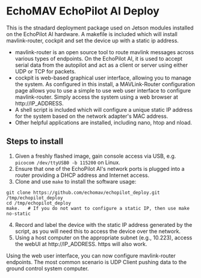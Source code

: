 # EchoMAV EchoPilot AI Deploy

This is the stnadard deployment package used on Jetson modules installed on the EchoPilot AI hardware.
A makefile is included which will install mavlink-router, cockpit and set the device up with a static ip address.

- mavlink-router is an open source tool to route mavlink messages across various types of endpoints. On the EchoPilot AI, it is used to accept serial data from the autopilot and act as a client or server using either UDP or TCP for packets.
- cockpit is web-based graphical user interface, allowing you to manage the system. As configured in this install, a MAVLink-Router configuration page allows you to use a simple to use web user interface to configure mavlink-router. Simply access the system using a web browser at http://IP_ADDRESS.
- A shell script is included which will configure a unique static IP address for the system based on the network adapter's MAC address.
- Other helpful applications are installed, including nano, htop and nload.

## Steps to install

1. Given a freshly flashed image, gain console access via USB, e.g. `picocom /dev/ttyUSB0 -b 115200` on Linux.
2. Ensure that one of the EchoPilot AI's network ports is plugged into a router providing a DHCP address and Internet access.
3. Clone and use `make` to install the software
usage:  
```
git clone https://github.com/echomav/echopilot_deploy.git /tmp/echopilot_deploy
cd /tmp/echopilot_deploy
make.   # If you do not want to configure a static IP, then use make no-static
```
4. Record and label the device with the static IP address generated by the script, as you will need this to access the device over the network.
5. Using a host computer on the appropriate subnet (e.g., 10.223), access the webUI at http://IP_ADDRESS. https will also work.

Using the web user interface, you can now configure mavlink-router endpoints. The most common scenario is UDP Client pushing data to the ground control system computer.



